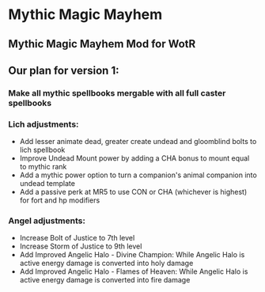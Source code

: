 # Mythic Magic Mayhem
## Mythic Magic Mayhem Mod for WotR
## Our plan for version 1:
### Make all mythic spellbooks mergable with all full caster spellbooks
### Lich adjustments:
- Add lesser animate dead, greater create undead and gloomblind bolts to lich spellbook
- Improve Undead Mount power by adding a CHA bonus to mount equal to mythic rank
- Add a mythic power option to turn a companion's animal companion into undead template
- Add a passive perk at MR5 to use CON or CHA (whichever is highest) for fort and hp modifiers
### Angel adjustments:
- Increase Bolt of Justice to 7th level
- Increase Storm of Justice to 9th level
- Add Improved Angelic Halo - Divine Champion: While Angelic Halo is active energy damage is converted into holy damage
- Add Improved Angelic Halo - Flames of Heaven: While Angelic Halo is active energy damage is converted into fire damage
